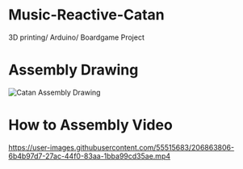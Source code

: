 # Music-Reactive-Catan
3D printing/ Arduino/ Boardgame Project

# Assembly Drawing 

![Catan Assembly Drawing](https://user-images.githubusercontent.com/55515683/206863610-0e9c55bc-98ea-4298-a4e8-c56382edc0b1.png)

# How to Assembly Video

https://user-images.githubusercontent.com/55515683/206863806-6b4b97d7-27ac-44f0-83aa-1bba99cd35ae.mp4

